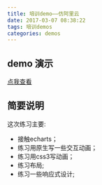 ```yaml
---
title: 培训demo——仿阿里云
date: 2017-03-07 08:38:22
tags: 培训demos
categories: demos
---
```


## demo 演示

[点我查看](/demos/培训demos/aliyun/Index.html)

## 简要说明

这次练习主要:
- 接触echarts；
- 练习用原生写一些交互动画；
- 练习用css3写动画；
- 练习布局;
- 练习一些响应式设计;